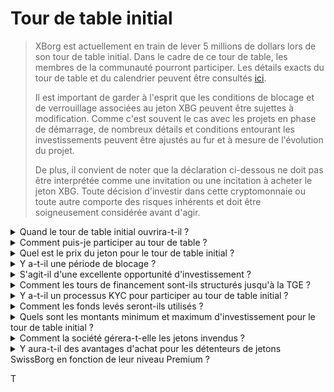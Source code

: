 # Tour de table initial

> XBorg est actuellement en train de lever 5 millions de dollars lors de son tour de table initial. Dans le cadre de ce tour de table, les membres de la communauté pourront participer. Les détails exacts du tour de table et du calendrier peuvent être consultés [ici](https://www.xborg.com/seed-round).&#x20;
>
> Il est important de garder à l'esprit que les conditions de blocage et de verrouillage associées au jeton XBG peuvent être sujettes à modification. Comme c'est souvent le cas avec les projets en phase de démarrage, de nombreux détails et conditions entourant les investissements peuvent être ajustés au fur et à mesure de l'évolution du projet.
>
> De plus, il convient de noter que la déclaration ci-dessous ne doit pas être interprétée comme une invitation ou une incitation à acheter le jeton XBG. Toute décision d'investir dans cette cryptomonnaie ou toute autre comporte des risques inhérents et doit être soigneusement considérée avant d'agir.

<details>

<summary>Quand le tour de table initial ouvrira-t-il ?</summary>

Le tour de table initial a ouvert le 16 mai 2023 avec le coffre-fort Prometheus hébergé sur [la plateforme de lancement d'XBorg](https://launchpad.xborg.com/project/xborg).

Quant aux coffres-forts SwissBorg, le premier coffre-fort public ouvrira le 23 mai 2023 à 14h00 CET, suivi de trois autres coffres-forts. Les dates exactes et les tailles des coffres-forts peuvent être consultées sur [notre site web](https://www.xborg.com/how-to-invest).

</details>

<details>

<summary>Comment puis-je participer au tour de table ?</summary>

Pour participer au tour de table, vous pouvez acquérir un NFT Prometheus [ici](https://opensea.io/collection/xborg-prometheus) et participer à notre [plateforme de lancement](https://launchpad.xborg.com/). Alternativement, vous pouvez télécharger l'application SwissBorg pour accéder aux opportunités d'investissement. Cependant, il convient de noter que seuls les détenteurs de Prometheus sont assurés d'une allocation, et le niveau actuel d'intérêt pour le tour de table dépasse 4,5 millions de dollars. Par conséquent, nous pourrions ne pas être en mesure de garantir des allocations via l'application SwissBorg. Les détails exacts peuvent être trouvés [ici](https://www.xborg.com/how-to-invest).&#x20;

</details>

<details>

<summary>Quel est le prix du jeton pour le tour de table initial ?</summary>

* VC, BA et Prometheus : 0,045 $
* SwissBorg Série A, Genesis et Generation : 0,05 $
* Public : 0,055 $

</details>

<details>

<summary>Y a-t-il une période de blocage ?</summary>

Pour les participants au tour de table stratégique et initial, votre investissement est soumis à une période de blocage de 3 mois, suivie d'un calendrier de déblocage de 18 mois après la TGE. De plus, 10 % des jetons XBG achetés seront immédiatement disponibles après la TGE. Veuillez noter que ces conditions sont susceptibles de changer afin de répondre aux exigences des plateformes d'échange de cryptomonnaies.

</details>

<details>

<summary>S'agit-il d'une excellente opportunité d'investissement ?</summary>

Bien que ce soit le prix le plus bas auquel quelqu'un peut acheter des jetons XBG, il est important de noter que nous ne pouvons pas garantir un rendement positif sur investissement. En fait, aucun investissement ne peut garantir un résultat positif.

</details>

<details>

<summary>Comment les tours de financement sont-ils structurés jusqu'à la TGE ?</summary>

* **Tour de table stratégique :** 1 million de dollars levés à 0,025 $ par jeton XBG.
* **Tour de table initial :** 5 millions de dollars levés à 0,045-0,055 $ par jeton XBG.&#x20;
* **Tour de table public :** Selon le LBP.&#x20;

</details>

<details>

<summary>Y a-t-il un processus KYC pour participer au tour de table initial ?</summary>

Oui, les tours de table initial et public seront soumis à une procédure KYC. Sur la plateforme de lancement d'XBorg, la procédure KYC se déroule ici : [https://launchpad.xborg.com/kyc](https://launchpad.xborg.com/kyc)

</details>

<details>

<summary>Comment les fonds levés seront-ils utilisés ?</summary>

Nous levons 5 millions de dollars lors du tour de table initial. Les fonds levés seront répartis comme suit et dépensés sur une période de 3 ans.

* **Développements techniques :** 60 % (3 000 000 $) des fonds seront alloués aux développements techniques et aux coûts d'infrastructure. Cela représente le coût de 10 ingénieurs à temps plein pendant trois ans, avec un salaire moyen du marché de 7 000 $ par mois.
* **Marketing :** 20 % (1 000 000 $) des fonds seront alloués aux dépenses de marketing, aux campagnes d'influenceurs, aux relations publiques, aux opportunités de parrainage et aux événements.
* **Liquidité et inscription sur les plateformes d'échange :** 10 % (500 000 $) des fonds seront alloués aux paiements d'inscription sur les plateformes d'échange et à la fourniture de liquidité.
* **Coûts d'exploitation :** 10 % (500 000 $) des fonds seront alloués aux frais de location de bureaux, aux frais juridiques et aux abonnements logiciels.

La trésorerie actuelle couvre les coûts de ressources humaines non techniques.

</details>

<details>

<summary>Quels sont les montants minimum et maximum d'investissement pour le tour de table initial ?</summary>

Si vous êtes détenteur de Prometheus, le seuil d'investissement minimum est fixé à 100 $, tandis que la limite maximale est de 3 000 $ par NFT. Pour les utilisateurs de SwissBorg, les limites d'investissement sont basées sur des paliers et varient en conséquence. Veuillez vous référer à notre structure de paliers détaillée sur [notre site web](https://www.xborg.com/how-to-invest).

</details>

<details>

<summary>Comment la société gérera-t-elle les jetons invendus ?</summary>

En cas de jetons invendus, ceux-ci pourraient être conservés dans la trésorerie et éventuellement vendus de gré à gré à de grands investisseurs.

</details>

<details>

<summary>Y aura-t-il des avantages d'achat pour les détenteurs de jetons SwissBorg en fonction de leur niveau Premium ?</summary>

Les investisseurs de la Série A et les détenteurs de Genesis/Generation Premium pourront acheter des jetons XBG lors du tour de table initial, bien que à une valorisation plus élevée que les détenteurs de Prometheus.

</details>

&#x20;T